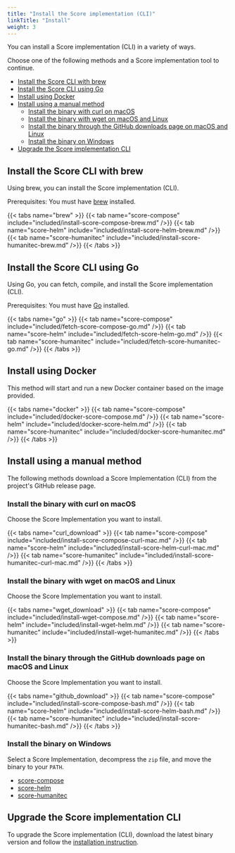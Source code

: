 ```yaml
---
title: "Install the Score implementation (CLI)"
linkTitle: "Install"
weight: 3
---
```


You can install a Score implementation (CLI) in a variety of ways.

Choose one of the following methods and a Score implementation tool to continue.

- [Install the Score CLI with brew](#install-the-score-cli-with-brew)
- [Install the Score CLI using Go](#install-the-score-cli-using-go)
- [Install using Docker](#install-using-docker)
- [Install using a manual method](#install-using-a-manual-method)
  - [Install the binary with curl on macOS](#install-the-binary-with-curl-on-macos)
  - [Install the binary with wget on macOS and Linux](#install-the-binary-with-wget-on-macos-and-linux)
  - [Install the binary through the GitHub downloads page on macOS and Linux](#install-the-binary-through-the-github-downloads-page-on-macos-and-linux)
  - [Install the binary on Windows](#install-the-binary-on-windows)
- [Upgrade the Score implementation CLI](#upgrade-the-score-implementation-cli)

## Install the Score CLI with brew

Using brew, you can install the Score implementation (CLI).

Prerequisites: You must have [brew](https://brew.sh) installed.

{{< tabs name="brew" >}}
{{< tab name="score-compose" include="included/install-score-compose-brew.md" />}}
{{< tab name="score-helm" include="included/install-score-helm-brew.md" />}}
{{< tab name="score-humanitec" include="included/install-score-humanitec-brew.md" />}}
{{< /tabs >}}

## Install the Score CLI using Go

Using Go, you can fetch, compile, and install the Score implementation (CLI).

Prerequisites: You must have [Go](https://go.dev/dl/) installed.

{{< tabs name="go" >}}
{{< tab name="score-compose" include="included/fetch-score-compose-go.md" />}}
{{< tab name="score-helm" include="included/fetch-score-helm-go.md" />}}
{{< tab name="score-humanitec" include="included/fetch-score-humanitec-go.md" />}}
{{< /tabs >}}

## Install using Docker

This method will start and run a new Docker container based on the image provided.

{{< tabs name="docker" >}}
{{< tab name="score-compose" include="included/docker-score-compose.md" />}}
{{< tab name="score-helm" include="included/docker-score-helm.md" />}}
{{< tab name="score-humanitec" include="included/docker-score-humanitec.md" />}}
{{< /tabs >}}

## Install using a manual method

The following methods download a Score Implementation (CLI) from the project's GitHub release page.

### Install the binary with curl on macOS

Choose the Score Implementation you want to install.

{{< tabs name="curl_download" >}}
{{< tab name="score-compose" include="included/install-score-compose-curl-mac.md" />}}
{{< tab name="score-helm" include="included/install-score-helm-curl-mac.md" />}}
{{< tab name="score-humanitec" include="included/install-score-humanitec-curl-mac.md" />}}
{{< /tabs >}}

### Install the binary with wget on macOS and Linux

Choose the Score Implementation you want to install.

{{< tabs name="wget_download" >}}
{{< tab name="score-compose" include="included/install-wget-compose.md" />}}
{{< tab name="score-helm" include="included/install-wget-helm.md" />}}
{{< tab name="score-humanitec" include="included/install-wget-humanitec.md" />}}
{{< /tabs >}}

### Install the binary through the GitHub downloads page on macOS and Linux

Choose the Score Implementation you want to install.

{{< tabs name="github_download" >}}
{{< tab name="score-compose" include="included/install-score-compose-bash.md" />}}
{{< tab name="score-helm" include="included/install-score-helm-bash.md" />}}
{{< tab name="score-humanitec" include="included/install-score-humanitec-bash.md" />}}
{{< /tabs >}}

### Install the binary on Windows

Select a Score Implementation, decompress the `zip` file, and move the binary to your `PATH`.

- [score-compose](https://github.com/score-spec/score-compose/releases)
- [score-helm](https://github.com/score-spec/score-helm/releases)
- [score-humanitec](https://github.com/score-spec/score-humanitec/releases)

## Upgrade the Score implementation CLI

To upgrade the Score implementation (CLI), download the latest binary version and follow the [installation instruction](#install-using-a-manual-method).

<!-- ### macOS

We recommend installing the Score implementation with [Homebrew](https://brew.sh/index.html).
With Homebrew, you can access an extensive selection of libraries and applications, with their dependencies managed for you.

### Prerequisites

Install Homebrew according to the [official Homebrew installation instructions](https://brew.sh/index.html).

### To install Score on macOS

1. Install Score by running `brew install score-compose` from your terminal.
2. Verify Score is installed by running `score-compose --version`.

### Linux

On the Linux operating systems, use the built-in package manager to install Score:

1. Open a terminal and run these commands to install the latest Score implementation (CLI) from the officially maintained package archives:

   ```shell
   apt-add-repository ppa:score-compose
   apt-get update
   apt-get install score-compose
   ```

1. To verify that Score works on your computer, run:

   ```shell
   score-compose --version
   ```

### Windows

## After you install Score

-->
